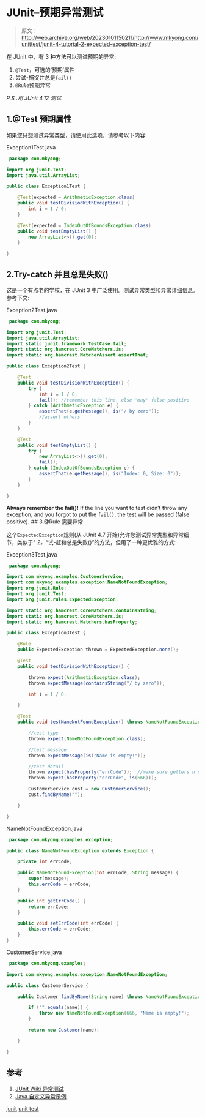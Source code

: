 # JUnit–预期异常测试

> 原文：<http://web.archive.org/web/20230101150211/http://www.mkyong.com/unittest/junit-4-tutorial-2-expected-exception-test/>

在 JUnit 中，有 3 种方法可以测试预期的异常:

1.  `@Test`，可选的‘预期’属性
2.  尝试-捕捉并总是`fail()`
3.  `@Rule`预期异常

*P.S .用 JUnit 4.12 测试*

## 1.@Test 预期属性

如果您只想测试异常类型，请使用此选项，请参考以下内容:

Exception1Test.java

```java
 package com.mkyong;

import org.junit.Test;
import java.util.ArrayList;

public class Exception1Test {

    @Test(expected = ArithmeticException.class)
    public void testDivisionWithException() {
        int i = 1 / 0;
    }

    @Test(expected = IndexOutOfBoundsException.class)
    public void testEmptyList() {
        new ArrayList<>().get(0);
    }

} 
```

 ## 2.Try-catch 并且总是失败()

这是一个有点老的学校，在 JUnit 3 中广泛使用。测试异常类型和异常详细信息。参考下文:

Exception2Test.java

```java
 package com.mkyong;

import org.junit.Test;
import java.util.ArrayList;
import static junit.framework.TestCase.fail;
import static org.hamcrest.CoreMatchers.is;
import static org.hamcrest.MatcherAssert.assertThat;

public class Exception2Test {

    @Test
    public void testDivisionWithException() {
        try {
            int i = 1 / 0;
            fail(); //remember this line, else 'may' false positive
        } catch (ArithmeticException e) {
            assertThat(e.getMessage(), is("/ by zero"));
			//assert others
        }
    }

    @Test
    public void testEmptyList() {
        try {
            new ArrayList<>().get(0);
            fail();
        } catch (IndexOutOfBoundsException e) {
            assertThat(e.getMessage(), is("Index: 0, Size: 0"));
        }
    }

} 
```

**Always remember the fail()!**
If the line you want to test didn’t throw any exception, and you forgot to put the `fail()`, the test will be passed (false positive). ## 3.@Rule 需要异常

这个`ExpectedException`规则(从 JUnit 4.7 开始)允许您测试异常类型和异常细节，类似于" *2。*“试-赶和总是失败()”的方法，但用了一种更优雅的方式:

Exception3Test.java

```java
 package com.mkyong;

import com.mkyong.examples.CustomerService;
import com.mkyong.examples.exception.NameNotFoundException;
import org.junit.Rule;
import org.junit.Test;
import org.junit.rules.ExpectedException;

import static org.hamcrest.CoreMatchers.containsString;
import static org.hamcrest.CoreMatchers.is;
import static org.hamcrest.Matchers.hasProperty;

public class Exception3Test {

    @Rule
    public ExpectedException thrown = ExpectedException.none();

    @Test
    public void testDivisionWithException() {

        thrown.expect(ArithmeticException.class);
        thrown.expectMessage(containsString("/ by zero"));

        int i = 1 / 0;

    }

    @Test
    public void testNameNotFoundException() throws NameNotFoundException {

		//test type
        thrown.expect(NameNotFoundException.class);

		//test message
        thrown.expectMessage(is("Name is empty!"));

        //test detail
        thrown.expect(hasProperty("errCode"));  //make sure getters n setters are defined.
        thrown.expect(hasProperty("errCode", is(666)));

        CustomerService cust = new CustomerService();
        cust.findByName("");

    }

} 
```

NameNotFoundException.java

```java
 package com.mkyong.examples.exception;

public class NameNotFoundException extends Exception {

    private int errCode;

    public NameNotFoundException(int errCode, String message) {
        super(message);
        this.errCode = errCode;
    }

    public int getErrCode() {
        return errCode;
    }

    public void setErrCode(int errCode) {
        this.errCode = errCode;
    }
} 
```

CustomerService.java

```java
 package com.mkyong.examples;

import com.mkyong.examples.exception.NameNotFoundException;

public class CustomerService {

    public Customer findByName(String name) throws NameNotFoundException {

        if ("".equals(name)) {
            throw new NameNotFoundException(666, "Name is empty!");
        }

        return new Customer(name);

    }

} 
```

## 参考

1.  [JUnit Wiki 异常测试](http://web.archive.org/web/20190224205410/https://github.com/junit-team/junit4/wiki/Exception-testing)
2.  [Java 自定义异常示例](http://web.archive.org/web/20190224205410/http://www.mkyong.com/java/java-custom-exception-examples/)

[junit](http://web.archive.org/web/20190224205410/http://www.mkyong.com/tag/junit/) [unit test](http://web.archive.org/web/20190224205410/http://www.mkyong.com/tag/unit-test/)







